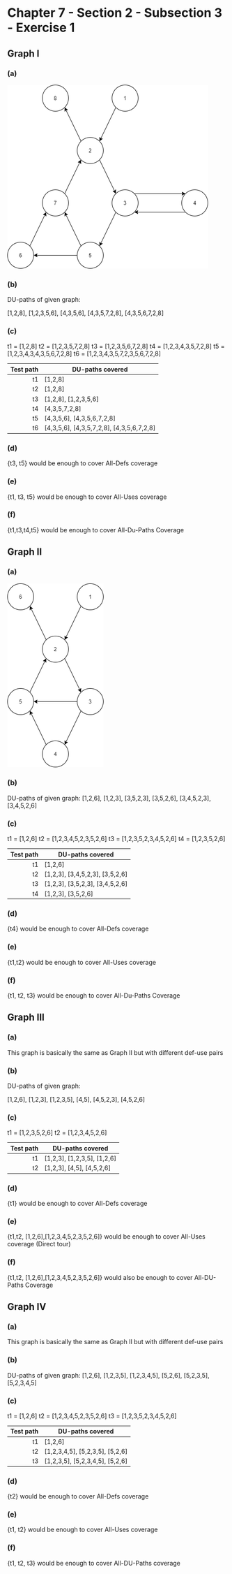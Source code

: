 # Chapter 7 - Section 2 - Subsection 3 - Exercise 1

## Graph I

### (a)
![image](./Ex7.2.3-1a.png)

### (b)
DU-paths of given graph:

[1,2,8], [1,2,3,5,6], [4,3,5,6], [4,3,5,7,2,8], [4,3,5,6,7,2,8]

### (c)

t1 = [1,2,8]
t2 = [1,2,3,5,7,2,8]
t3 = [1,2,3,5,6,7,2,8] 
t4 = [1,2,3,4,3,5,7,2,8]
t5 = [1,2,3,4,3,4,3,5,6,7,2,8]
t6 = [1,2,3,4,3,5,7,2,3,5,6,7,2,8]

| Test path | DU-paths covered                          |
|----------:|-------------------------------------------|
| t1        | [1,2,8]                                   |
| t2        | [1,2,8]                                   |
| t3        | [1,2,8], [1,2,3,5,6]                      |
| t4        | [4,3,5,7,2,8]                             |
| t5        | [4,3,5,6], [4,3,5,6,7,2,8]                |
| t6        | [4,3,5,6], [4,3,5,7,2,8], [4,3,5,6,7,2,8] |

### (d)
{t3, t5} would be enough to cover All-Defs coverage

### (e)
{t1, t3, t5} would be enough to cover All-Uses coverage

### (f)
{t1,t3,t4,t5} would be enough to cover All-Du-Paths Coverage

## Graph II

### (a)
![image](./Ex7.2.3-1bcd.png)

### (b)
DU-paths of given graph:
[1,2,6], [1,2,3], [3,5,2,3], [3,5,2,6], [3,4,5,2,3], [3,4,5,2,6]

### (c)

t1 = [1,2,6]
t2 = [1,2,3,4,5,2,3,5,2,6]
t3 = [1,2,3,5,2,3,4,5,2,6] 
t4 = [1,2,3,5,2,6]


| Test path | DU-paths covered                          |
|----------:|-------------------------------------------|
| t1        | [1,2,6]                                   |
| t2        | [1,2,3], [3,4,5,2,3], [3,5,2,6]           |
| t3        | [1,2,3], [3,5,2,3], [3,4,5,2,6]           |
| t4        | [1,2,3], [3,5,2,6]                        |

### (d)
{t4} would be enough to cover All-Defs coverage

### (e)
{t1,t2} would be enough to cover All-Uses coverage

### (f)
{t1, t2, t3} would be enough to cover All-Du-Paths Coverage

## Graph III

### (a)
This graph is basically the same as Graph II but with different def-use pairs

### (b)
DU-paths of given graph:

[1,2,6], [1,2,3], [1,2,3,5], [4,5], [4,5,2,3], [4,5,2,6] 

### (c)

t1 = [1,2,3,5,2,6]
t2 = [1,2,3,4,5,2,6]

| Test path | DU-paths covered            |
|----------:|-----------------------------|
| t1        | [1,2,3], [1,2,3,5], [1,2,6] |
| t2        | [1,2,3], [4,5], [4,5,2,6]   |

### (d)
{t1} would be enough to cover All-Defs coverage

### (e)
{t1,t2, [1,2,6],[1,2,3,4,5,2,3,5,2,6]} would be enough to cover All-Uses coverage (Direct tour)

### (f)
{t1,t2, [1,2,6],[1,2,3,4,5,2,3,5,2,6]} would also be enough to cover All-DU-Paths Coverage

## Graph IV

### (a)
This graph is basically the same as Graph II but with different def-use pairs

### (b)
DU-paths of given graph:
[1,2,6], [1,2,3,5], [1,2,3,4,5], [5,2,6], [5,2,3,5], [5,2,3,4,5]

### (c)

t1 = [1,2,6]
t2 = [1,2,3,4,5,2,3,5,2,6]
t3 = [1,2,3,5,2,3,4,5,2,6] 



| Test path | DU-paths covered                           |
|----------:|--------------------------------------------|
| t1        | [1,2,6]                                    |
| t2        | [1,2,3,4,5], [5,2,3,5], [5,2,6]            |
| t3        | [1,2,3,5], [5,2,3,4,5], [5,2,6]            |

### (d)
{t2} would be enough to cover All-Defs coverage

### (e)
{t1, t2} would be enough to cover All-Uses coverage

### (f)
{t1, t2, t3} would be enough to cover All-DU-Paths coverage